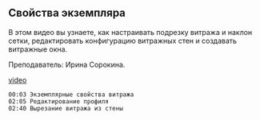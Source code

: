 ## Свойства экземпляра

В этом видео вы узнаете, как настраивать подрезку витража и наклон сетки, редактировать конфигурацию витражных стен и создавать витражные окна.

Преподаватель: Ирина Сорокина.

[video](https://player.softculture.cc/embed/online/RVT/RVT_42.17.02_L4-16_Curtain_Instance)

``` chapters
00:03 Экземплярные свойства витража
02:05 Редактирование профиля
02:40 Вырезание витража из стены
```
